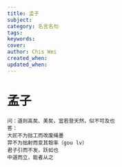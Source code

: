 ```yaml
---
title: 孟子
subject: 
category: 名言名句
tags: 
keywords: 
cover: 
author: Chis Wei
created_when: 
updated_when: 
---
```


# 孟子

```
问：道则高矣、美矣，宜若登天然，似不可及也
答：
大匠不为拙工而改废绳墨
羿不为拙射而变其彀率（gou lv）
君子引而不发，跃如也
中道而立，能者从之
```
